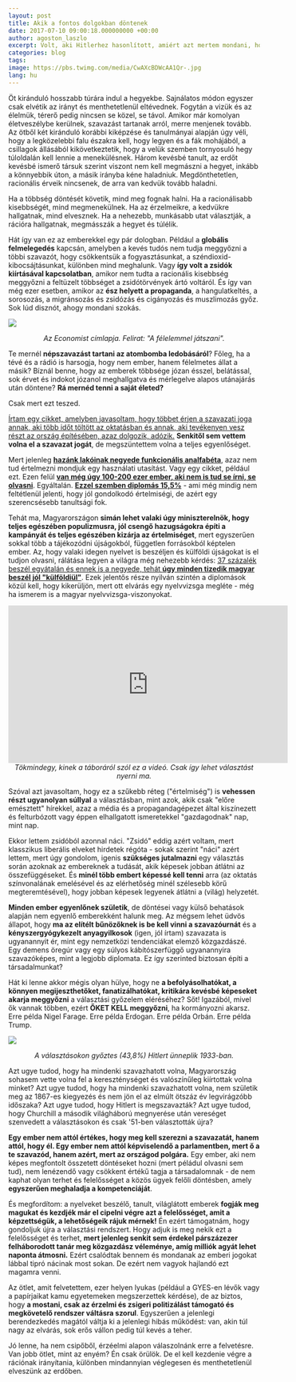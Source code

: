 ```yaml
---
layout: post
title: Akik a fontos dolgokban döntenek
date: 2017-07-10 09:00:18.000000000 +00:00
author: agoston_laszlo
excerpt: Volt, aki Hitlerhez hasonlított, amiért azt mertem mondani, hogy bár minden ember egyformán fontos, nem mindenki egyformán képes szavazni. Ezért mindenkit a képességei szerint engedtem volna dönteni az ország ügyeiről.
categories: blog
tags: 
image: https://pbs.twimg.com/media/CwAXcBDWcAA1Qr-.jpg
lang: hu
---
```

Öt kiránduló hosszabb túrára indul a hegyekbe. Sajnálatos módon egyszer csak elvétik az irányt és menthetetlenül eltévednek. Fogytán a vizük és az élelmük, térerő pedig nincsen se közel, se távol. Amikor már komolyan életveszélybe kerülnek, szavazást tartanak arról, merre menjenek tovább. Az ötből két kiránduló korábbi kiképzése és tanulmányai alapján úgy véli, hogy a legközelebbi falu északra kell, hogy legyen és a fák mohájából, a csillagok állásából kikövetkeztetik, hogy a velük szemben tornyosuló hegy túloldalán kell lennie a menekülésnek. Három kevésbé tanult, az erdőt kevésbé ismerő társuk szerint viszont nem kell megmászni a hegyet, inkább a könnyebbik úton, a másik irányba kéne haladniuk. Megdönthetetlen, racionális érveik nincsenek, de arra van kedvük tovább haladni. 

Ha a többség döntését követik, mind meg fognak halni. Ha a racionálisabb kisebbségét, mind megmenekülnek. Ha az érzelmeikre, a kedvükre hallgatnak, mind elvesznek. Ha a nehezebb, munkásabb utat választják, a rációra hallgatnak, megmásszák a hegyet és túlélik.

Hát így van ez az emberekkel egy pár dologban. Például a **globális felmelegedés** kapcsán, amelyben a kevés tudós nem tudja meggyőzni a többi szavazót, hogy csökkentsük a fogyasztásunkat, a széndioxid-kibocsájtásunkat, különben mind meghalunk. Vagy **így volt a zsidók kiírtásával kapcsolatban**, amikor nem tudta a racionális kisebbség meggyőzni a feltüzelt többséget a zsidótörvények ártó voltáról. És így van még ezer esetben, amikor az **ész helyett a propaganda**, a hangulatkeltés, a sorosozás, a migránsozás és zsidózás és cigányozás és muszlimozás győz. Sok lúd disznót, ahogy mondani szokás. 

![](http://agostonlaszlo.hu/images/orban-trump.jpg)
<em><center>Az Economist címlapja. Felirat: "A félelemmel játszani".</center></em>

Te mernél **népszavazást tartani az atombomba ledobásáról**? Főleg, ha a tévé és a rádió is harsogja, hogy nem ember, hanem félelmetes állat a másik? Bíznál benne, hogy az emberek többsége józan ésszel, belátással, sok érvet és indokot józanol meghallgatva és mérlegelve alapos utánajárás után döntene? **Rá mernéd tenni a saját életed?**

Csak mert ezt teszed. 

[Írtam egy cikket, amelyben javasoltam, hogy többet érjen a szavazati joga annak, aki több időt töltött az oktatásban és annak, aki tevékenyen vesz részt az ország építésében, azaz dolgozik, adózik.](http://agostonlaszlo.hu/blog/valasztasi-rendszer/) **Senkitől sem vettem volna el a szavazat jogát**, de megszüntettem volna a teljes egyenlőséget. 

Mert jelenleg **[hazánk lakóinak negyede funkcionális analfabéta](http://www.origo.hu/itthon/20160711-munkanelkulies.html)**, azaz nem tud értelmezni mondjuk egy használati utasítást. Vagy egy cikket, például ezt. Ezen felül **[van még úgy 100-200 ezer ember, aki nem is tud se írni, se olvasni](https://hu.wikipedia.org/wiki/Analfabetizmus)**. Egyáltalán. **[Ezzel szemben diplomás 15,5%](https://mno.hu/belfold/javul-a-magyarok-iskolazottsaga-1266478)** - ami még mindig nem feltétlenül jelenti, hogy jól gondolkodó értelmiségi, de azért egy szerencsésebb tanultsági fok. 

Tehát ma, Magyarországon **simán lehet valaki úgy miniszterelnök, hogy teljes egészében populizmusra, jól csengő hazugságokra építi a kampányát és teljes egészében kizárja az értelmiséget**, mert egyszerűen sokkal több a tájékozódni újságokból, független forrásokból képtelen ember. Az, hogy valaki idegen nyelvet is beszéljen és külföldi újságokat is el tudjon olvasni, rálátása legyen a világra még nehezebb kérdés: [37 százalék beszél egyátalán és ennek is a negyede, tehát **úgy minden tizedik magyar beszél jól "külföldiül"**](http://www.portfolio.hu/gazdasag/munkaugy/37_beszel_idegennyelvet_de_az_angolt_csak_negyeduk_jol.190226.html). Ezek jelentős része nyilván szintén a diplomások közül kell, hogy kikerüljön, mert ott elvárás egy nyelvvizsga megléte - még ha ismerem is a magyar nyelvvizsga-viszonyokat.

<iframe width="560" height="315" src="https://www.youtube.com/embed/8ALKq4tVuUQ?start=27" frameborder="0" allowfullscreen></iframe>
<em><center>Tökmindegy, kinek a táboráról szól ez a videó. Csak így lehet választást nyerni ma. </center></em>

Szóval azt javasoltam, hogy ez a szűkebb réteg ("értelmiség") is **vehessen részt ugyanolyan súllyal** a választásban, mint azok, akik csak "előre emésztett" hírekkel, azaz a média és a propagandagépezet által kiszínezett és felturbózott vagy éppen elhallgatott ismeretekkel "gazdagodnak" nap, mint nap. 

Ekkor lettem zsidóból azonnal náci. "Zsidó" eddig azért voltam, mert klasszikus liberális elveket hirdetek régóta - sokak szerint "náci" azért lettem, mert úgy gondolom, igenis **szükséges jutalmazni** egy választás során azoknak az embereknek a tudását, akik képesek jobban átlátni az összefüggéseket. És **minél több embert képessé kell tenni** arra (az oktatás színvonalának emelésével és az elérhetőség minél szélesebb körű megteremtésével), hogy jobban képesek legyenek átlátni a (világ) helyzetét.

**Minden ember egyenlőnek születik**, de döntései vagy külső behatások alapján nem egyenlő emberekként halunk meg. Az mégsem lehet üdvös állapot, hogy **ma az elítélt bűnözőknek is be kell vinni a szavazóurnát** és a **kényszergyógykezelt anyagyilkosok** (igen, jól írtam) szavazata is ugyanannyit ér, mint egy nemzetközi tendenciákat elemző közgazdászé. Egy demens öregúr vagy egy súlyos kábítószerfüggő ugyanannyira szavazóképes, mint a legjobb diplomata. Ez így szerinted biztosan építi a társadalmunkat?

Hát ki lenne akkor mégis olyan hülye, hogy ne **a befolyásolhatókat, a könnyen megijeszthetőket, fanatizálhatókat, kritikára kevésbé képeseket akarja meggyőzni** a választási győzelem eléréséhez? Sőt! Igazából, mivel ők vannak többen, ezért **ŐKET KELL meggyőzni**, ha kormányozni akarsz. Erre példa Nigel Farage. Erre példa Erdogan. Erre példa Orbán. Erre példa Trump.

![](http://agostonlaszlo.hu/images/hitler.jpg)
<em><center>A választásokon győztes (43,8%) Hitlert ünneplik 1933-ban.</center></em>

Azt ugye tudod, hogy ha mindenki szavazhatott volna, Magyarország sohasem vette volna fel a kereszténységet és valószínűleg kiírtottak volna minket? Azt ugye tudod, hogy ha mindenki szavazhatott volna, nem születik meg az 1867-es kiegyezés és nem jön el az elmúlt ötszáz év legvirágzóbb időszaka? Azt ugye tudod, hogy Hitlert is megszavazták? Azt ugye tudod, hogy Churchill a második világháború megnyerése után vereséget szenvedett a választásokon és csak '51-ben választották újra? 

**Egy ember nem attól értékes, hogy meg kell szerezni a szavazatát, hanem attól, hogy él. Egy ember nem attól képviselendő a parlamentben, mert ő a te szavazód, hanem azért, mert az országod polgára.** Egy ember, aki nem képes megfontolt összetett döntéseket hozni (mert péládul olvasni sem tud), nem lenézendő vagy csökkent értékű tagja a társadalomnak - de nem kaphat olyan terhet és felelősséget a közös ügyek felőli döntésben, amely **egyszerűen meghaladja a kompetenciáját**.

És megfordítom: a nyelveket beszélő, tanult, világlátott emberek **fogják meg magukat és kezdjék már el cipelni végre azt a felelősséget, amit a képzettségük, a lehetőségeik rájuk mérnek!** Én ezért támogatnám, hogy gondoljuk újra a választási rendszert. Hogy adjuk is meg nekik ezt a felelősséget és terhet, **mert jelenleg senkit sem érdekel párszázezer felháborodott tanár meg közgazdász véleménye, amíg milliók agyát lehet naponta átmosni.** Ezért csalódtak bennem és mondanak az emberi jogokat lábbal tipró nácinak most sokan. De ezért nem vagyok hajlandó ezt magamra venni. 

Az ötlet, amit felvetettem, ezer helyen lyukas (például a GYES-en lévők vagy a papírjaikat kamu egyetemeken megszerzettek kérdése), de az biztos, hogy **a mostani, csak az érzelmi és zsigeri politizálást támogató és megkövetelő rendszer váltásra szorul**. Egyszerűen a jelenlegi berendezkedés magától váltja ki a jelenlegi hibás működést: van, akin túl nagy az elvárás, sok erős vállon pedig túl kevés a teher.

Jó lenne, ha nem csipőből, érzéelmi alapon válaszolnánk erre a felvetésre. Van jobb ötlet, mint az enyém? Én csak örülök. De el kell kezdenie végre a rációnak irányítania, különben mindannyian véglegesen és menthetetlenül elveszünk az erdőben.

